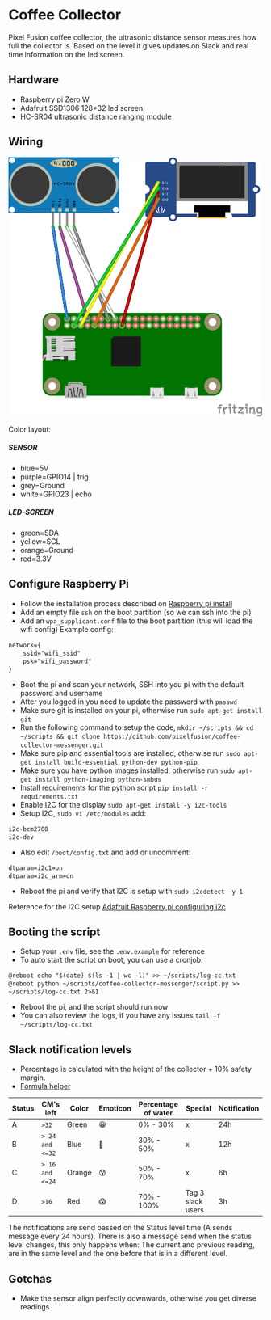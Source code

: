 # Coffee Collector

Pixel Fusion coffee collector, the ultrasonic distance sensor measures how full the collector is. 
Based on the level it gives updates on Slack and real time information on the led screen.

## Hardware
* Raspberry pi Zero W
* Adafruit SSD1306 128*32 led screen
* HC-SR04 ultrasonic distance ranging module

## Wiring
![Wiring digram](/images/setup_bb_zero.png?raw=true "Wiring digram")

Color layout:
##### SENSOR
* blue=5V
* purple=GPIO14 | trig
* grey=Ground
* white=GPIO23 | echo

##### LED-SCREEN
* green=SDA
* yellow=SCL
* orange=Ground
* red=3.3V

## Configure Raspberry Pi
* Follow the installation process described on [Raspberry pi install](https://www.raspberrypi.org/documentation/installation/installing-images/)
* Add an empty file `ssh` on the boot partition (so we can ssh into the pi)
* Add an `wpa_supplicant.conf` file to the boot partition (this will load the wifi config)
Example config:
```
network={
    ssid="wifi_ssid"
    psk="wifi_password"
}
```
* Boot the pi and scan your network, SSH into you pi with the default password and username 
* After you logged in you need to update the password with `passwd`
* Make sure git is installed on your pi, otherwise run `sudo apt-get install git`
* Run the following command to setup the code, `mkdir ~/scripts && cd ~/scripts && git clone https://github.com/pixelfusion/coffee-collector-messenger.git`
* Make sure pip and essential tools are installed, otherwise run `sudo apt-get install build-essential python-dev python-pip`
* Make sure you have python images installed, otherwise run `sudo apt-get install python-imaging python-smbus`
* Install requirements for the python script `pip install -r requirements.txt`
* Enable I2C for the display `sudo apt-get install -y i2c-tools`
* Setup I2C, `sudo vi /etc/modules` add:
```
i2c-bcm2708 
i2c-dev
```
* Also edit `/boot/config.txt` and  add or uncomment:
```
dtparam=i2c1=on
dtparam=i2c_arm=on
```
* Reboot the pi and verify that I2C is setup with `sudo i2cdetect -y 1`

Reference for the I2C setup [Adafruit Raspberry pi configuring i2c](https://learn.adafruit.com/adafruits-raspberry-pi-lesson-4-gpio-setup/configuring-i2c)

## Booting the script
* Setup your `.env` file, see the `.env.example` for reference
* To auto start the script on boot, you can use a cronjob:
```
@reboot echo "$(date) $(ls -1 | wc -l)" >> ~/scripts/log-cc.txt
@reboot python ~/scripts/coffee-collector-messenger/script.py >> ~/scripts/log-cc.txt 2>&1
```
* Reboot the pi, and the script should run now
* You can also review the logs, if you have any issues `tail -f ~/scripts/log-cc.txt`


## Slack notification levels
* Percentage is calculated with the height of the collector + 10% safety margin.
* [Formula helper](https://github.com/pixelfusion/coffee-collector-messenger/blob/master/Services/helpers.py#L10)

| Status | CM's left | Color | Emoticon | Percentage of water | Special | Notification |
|--|--|--|--|--|--|--|
| A | `>32` | Green | :grinning: | 0% - 30% | x | 24h |
| B | `> 24 and <=32` | Blue | :slightly_smiling_face: | 30% - 50% | x | 12h |
| C | `> 16 and <=24 ` | Orange | :cold_sweat: | 50% - 70% | x | 6h |
| D | `>16` | Red | :scream: | 70% - 100% | Tag 3 slack users | 3h |

The notifications are send bassed on the Status level time (A sends message every 24 hours).
There is also a message send when the status level changes, this only happens when:
The current and previous reading, are in the same level and the one before that is in a different level.

## Gotchas
* Make the sensor align perfectly downwards, otherwise you get diverse readings
